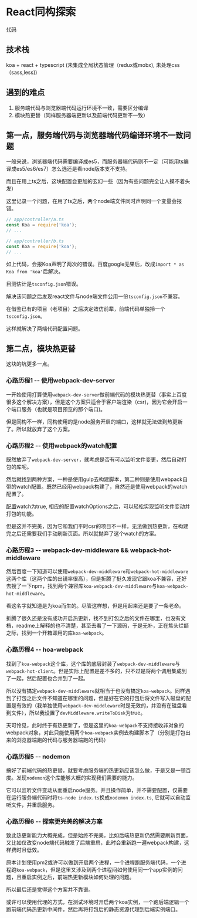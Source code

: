 # React同构探索

[代码](../demos/react-ssr)

## 技术栈

koa + react + typescript (未集成全局状态管理（redux或mobx), 未处理css（sass,less))

## 遇到的难点

1. 服务端代码与浏览器端代码运行环境不一致，需要区分编译
2. 模块热更替（同样服务器端更新以及前端代码更新不一致）

## 第一点，服务端代码与浏览器端代码编译环境不一致问题

一般来说，浏览器端代码需要编译成es5，而服务器端代码则不一定（可能用ts编译成es5/es6/es7）怎么选还是看node版本支不支持。

而且在用上ts之后，这块配置会更加的玄幻一些（因为有些问题完全让人摸不着头发）

这里记录一个问题，在用了ts之后，两个node端文件同时声明同一个变量会报错。

```javascript
// app/controller/a.ts
const Koa = require('koa');
// ...
```

```javascript
// app/controller/b.ts
const Koa = require('koa');
// ...
```

如上代码，会报Koa声明了两次的错误。百度google无果后，改成`import * as Koa from 'koa'`后解决。

目测估计是`tsconfig.json`错误。

解决该问题之后发现react文件与node端文件公用一份`tsconfig.json`不兼容。

在借鉴已有的项目（老项目）之后决定效仿前辈，前端代码单独拎一个`tsconfig.json`。

这样就解决了两端代码配置问题。

## 第二点，模块热更替

这块的坑更多一点。

### 心路历程1 -- 使用webpack-dev-server

一开始使用打算使用`webpack-dev-server`做前端代码的模块热更替（事实上百度很多这个解决方案），但是这个方案只适合于客户端渲染（csr)，因为它会开启一个端口服务（也就是项目预览的那个端口)。

但是同构不一样，同构使用的是node服务开启的端口，这样就无法做到热更新了。所以就放弃了这个方案。

### 心路历程2 -- 使用webpack的watch配置

既然放弃了`webpack-dev-server`，就考虑是否有可以监听文件变更，然后自动打包的库呢。

然后就找到两种方案，一种是使用gulp去构建脚本，第二种则是使用webpack自带的watch配置。既然已经用webpack构建了，自然还是使用webpack的watch配置了。

[配置](https://www.webpackjs.com/configuration/watch/)watch为true, 相应的配置watchOptions之后，可以轻松实现监听文件变动并打包的功能。

但是这并不完美，因为它和我们平时csr的项目不一样，无法做到热更新，在构建完之后还需要我们手动刷新页面。所以就抛弃了这个watch的方案。

### 心路历程3 -- webpack-dev-middleware && webpack-hot-middleware

然后百度一下知道可以使用`webpack-dev-middleware`和`webpack-hot-middleware`这两个库（这两个库的出镜率很高），但是折腾了挺久发现它跟koa不兼容，还好去搜了一下npm，找到两个兼容库`koa-webpack-dev-middleware`与`koa-webpack-hot-middleware`。

看这名字就知道是为koa而生的。尽管这样想，但是用起来还是要了一条老命。

折腾了很久还是没有成功开启热更新，找不到打包之后的文件在哪里，也没有文档，readme上解释的也不清楚，甚至去看了一下源码，于是无补，正在焦头烂额之际，找到一个开箱即用的库`koa-webpack`。

### 心路历程4 -- hoa-webpack

找到了`koa-webpack`这个库，这个库的底层封装了`webpack-dev-middleware`与`webpack-hot-client`。但是实际上配置是差不多的，只不过是将两个调用集成到了一起，然后配置也合并到了一起。

所以没有搞定`webpack-dev-middleware`就相当于也没有搞定`koa-webpack`。同样遇到了打包之后文件不知道在哪里的问题，但是好在它的打包后将文件写入磁盘的配置是有效的（我单独使用`webpack-dev-middleware`时是无效的，并没有在磁盘看到文件），所以我设置了`devMiddleware.writeToDisk`为true。

天可怜见，此时终于有热更新了，但是这里的`koa-webpack`不支持接收非对象的webpack对象，对此只能使用两个`koa-webpack`实例去构建脚本了（分别是打包出来的浏览器端跑的代码与服务器端跑的代码）

### 心路历程5 -- nodemon

搞好了前端代码的热更替，就要考虑服务端的热更新应该怎么做，于是又是一顿百度。发现`nodemon`这个库能够大概的实现我们需要的能力。

它可以监听文件变动从而重启node服务。并且操作简单，并不需要配置，仅需要在运行服务端代码时将`ts-node index.ts`换成`nodemon index.ts`, 它就可以自动监听文件，并重启服务。

### 心路历程6 -- 探索更完美的解决方案

致此热更新能力大概完成，但是始终不完美，比如后端热更新仍然需要刷新页面，又比如仅改变node端代码触发了后端重启，此时会重新跑一遍webpack构建，这样费时且低效。

原本计划使用pm2或许可以做到开启两个进程，一个进程跑服务端代码，一个进程跑`koa-webpack`，但是这里又涉及到两个进程间如何使用同一个app实例的问题，且重启实例之后，前端热更新模块如何处理的问题。

所以最后还是觉得这个方案并不靠谱。

或许可以使用代理的方式，在测试环境时开启两个koa实例，一个跑后端逻辑一个跑前端代码热更新中间件，然后再将打包后的静态资源代理到后端实例端口。
